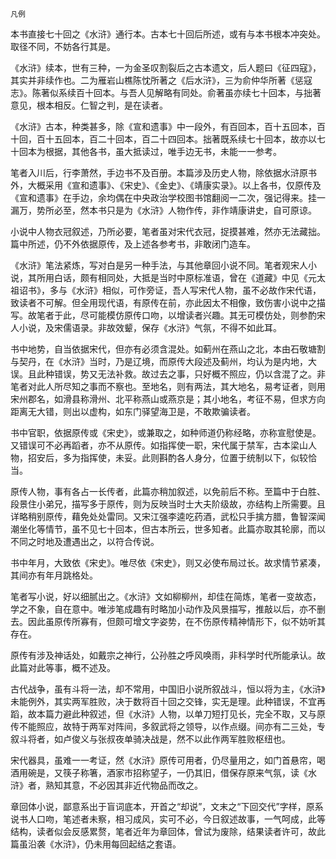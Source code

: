     凡例 

   本书直接七十回之《水浒》通行本。古本七十回后所述，或有与本书根本冲突处。取径不同，不妨各行其是。

   《水浒》续本，世有三种，一为金圣叹割裂后之古本遗文，后人题曰《征四寇》，其实并非续作也。二为雁岩山樵陈忱所著之《后水浒》，三为俞仲华所著《惩寇志》。陈著似系续百十回本。与吾人见解略有同处。俞著虽亦续七十回本，与拙著意见，根本相反。仁智之判，是在读者。

   《水浒》古本，种类甚多，除《宣和遗事》中一段外，有百回本，百十五回本，百十回，百十五回本，百二十回本，百二十四回本。拙著既系续七十回本，故亦以七十回本为根据，其他各书，虽大抵读过，唯手边无书，未能一一参考。

   笔者入川后，行李萧然，手边书不及百册。本篇涉及历史人物，除依据水浒原书外，大概采用《宣和遗事》、《宋史》、《金史》、《靖康实录》。以上各书，仅原传及《宣和遗事》在手边，余均偶在中央政治学校图书馆翻阅一二次，强记得来。挂一漏万，势所必至，然本书只是为《水浒》人物作传，非作靖康讲史，自可原谅。

   小说中人物衣冠叙述，乃所必要，笔者虽对宋代衣冠，捉摸甚难，然亦无法藏拙。篇中所述，仍不外依据原传，及上述各参考书，非敢闭门造车。

   《水浒》笔法紧炼，写对白是另一种手法，与其他章回小说不同。笔者观宋人小说，其所用白话，颇有相同处，大抵是当时中原标准语，曾在《道藏》中见《元太祖诏书》，多与《水浒》相似，可作旁证，吾人写宋代人物，虽不必故作宋代语，致读者不可解。但全用现代语，有原传在前，亦此因太不相像，致伤害小说中之描写。故笔者于此，尽可能模仿原传口吻，以增读者兴趣。其无可模仿处，则参酌宋人小说，及宋儒语录。非故效颦，保存《水浒》气氛，不得不如此耳。

   书中地势，自当依据宋代，但亦有必须含混处。如蓟州在燕山之北，本由石敬塘割与契丹，在《水浒》当时，乃是辽境，而原传大段述及蓟州，均认为是内地，大误。且此种错误，势又无法补救。故过去之事，只好概不照应，仍以含混了之。非笔者对此人所尽知之事而不察也。至地名，则有两法，其大地名，易考证者，则用宋州郡名，如滑县称滑州、北平称燕山或燕京是；其小地名，考征不易，但求方向距离无大错，则出以虚构，如东门驿望海卫是，不敢欺骗读者。

   书中官职，依据原传或《宋史》，或兼取之，如种师道仍称经略，亦称宣慰使是。又错误可不必再蹈者，亦不从原传。如指挥使一职，宋代属于禁军，古本梁山人物，招安后，多为指挥使，未妥。此则斟酌各人身分，位置于统制以下，似较恰当。

   原传人物，事有各占一长传者，此篇亦稍加叙述，以免前后不称。至篇中于白胜、段景住小弟兄，描写多于原传，则为反映当时士大夫阶级故，亦结构上所需要。且详略稍别原传，藉免处处雷同。又宋江强李逵吃药酒，武松只手擒方腊，鲁智深闻潮坐化等情节，虽不见七十回本，但古本所云，世多知者。此篇亦取其轮廓，而以不同之时地及遭遇出之，以符合传说。

   书中年月，大致依《宋史》。唯尽依《宋史》，则又必使布局过长。故求情节紧凑，其间亦有年月跳格处。

   笔者写小说，好以细腻出之。《水浒》文如柳柳州，却佳在简炼，笔者一变故态，学之不象，自在意中。唯涉笔成趣有时略加小动作及风景描写，推敲以后，亦不删去。因此虽原传所寡有，但颇可增文字姿势，在不伤原传精神情形下，似不妨听其存在。

   原传有涉及神话处，如戴宗之神行，公孙胜之呼风唤雨，非科学时代所能承认。故此篇对此等事，概不述及。

   古代战争，虽有斗将一法，却不常用，中国旧小说所叙战斗，恒以将为主，《水浒》未能例外，其实两军胜败，决于数将百十回之交锋，实无是理。此种错误，不宜再蹈，故本篇力避此种叙述，但《水浒》人物，以单刀短打见长，完全不取，又与原传不能照应，故特于两军对阵间，多叙武将之领导，以作点缀。间亦有二三处，专叙斗将者，如卢俊义与张叔夜单骑决战是，然不以此作两军胜败枢纽也。

   宋代器具，虽难一一考证，然《水浒》原传可用者，仍尽量用之，如门首悬帘，喝酒用碗是，又筷子称箸，酒家市招称望子，一仍其旧，借保存原来气氛，读《水浒》者，熟知其意，不必因其非近代物品而改之。

   章回体小说，鄙意系出于盲词底本，开首之“却说”，文末之“下回交代”字样，原系说书人口吻，笔述者未察，相习成风，实可不必，今日叙述故事，一气呵成，此等结构，读者似会反感累赘，笔者近年为章回体，曾试为废除，结果读者许可，故此篇虽沿袭《水浒》，仍未用每回起结之套语。

